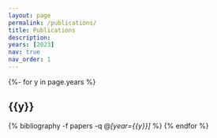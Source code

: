```yaml
---
layout: page
permalink: /publications/
title: Publications
description: 
years: [2023]
nav: true
nav_order: 1
---
```

<!-- _pages/publications.md -->
<div class="Preprints">

{%- for y in page.years %}
 	<h2 class="year">{{y}}</h2>
  {% bibliography -f papers -q @*[year={{y}}]* %}
{% endfor %}


</div>
